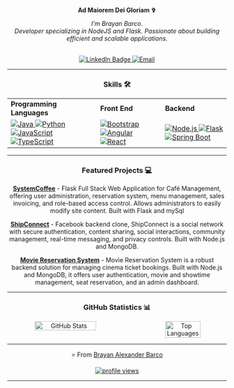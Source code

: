 <p align="center" dir="auto">
   <strong>Ad Maiorem Dei Gloriam ✞</strong>
</p>

<div align="center" dir="auto">
   
<p align="center" dir="auto">
    <i> I'm Brayan Barco.<br>
Developer specializing in NodeJS and Flask. Passionate about building efficient and scalable applications.<br>
    </i><br>
    

<a href="https://www.linkedin.com/in/brayanbarco/" target="_blank"><img src="https://camo.githubusercontent.com/73d7f9030632789d857cd7bb543d9cb9bada0672f246b6008258864452f17988/68747470733a2f2f696d672e736869656c64732e696f2f62616467652f4c696e6b6564496e2d626c75653f7374796c653d666f722d7468652d6261646765266c6f676f3d6c696e6b6564696e266c6f676f436f6c6f723d7768697465" alt="LinkedIn Badge" data-canonical-src="https://img.shields.io/badge/LinkedIn-blue?style=for-the-badge&amp;logo=linkedin&amp;logoColor=white" style="max-width: 100%;">    [<img src="https://img.shields.io/badge/Email-D14836?style=for-the-badge&logo=gmail&logoColor=white" alt="Email"/>](mailto:Alex.barco.maicol@gmail.com?subject=Asunto&body=Mensaje%20desde%20tu%20README)

</p>
</div>

---
<div align="center" dir="auto">
   
### Skills 🛠️


<table style="border-collapse: collapse; width: 100%;">
  <tr>
    <td><strong>Programming Languages</strong></td>
    <td><strong>Front End</strong></td>
    <td><strong>Backend</strong></td>
  </tr>
   <tr>
    <td>
       <a target="_blank" rel="noopener noreferrer nofollow" href="https://img.shields.io/badge/Java-ED8B00?style=for-the-badge&amp;logo=openjdk&amp;logoColor=white">
        <img src="https://img.shields.io/badge/Java-ED8B00?style=for-the-badge&amp;logo=openjdk&amp;logoColor=white" alt="Java" style="max-width: 100%;">
      </a>
      <a target="_blank" rel="noopener noreferrer nofollow" href="https://img.shields.io/badge/Python-3776AB?style=for-the-badge&amp;logo=python&amp;logoColor=white">
        <img src="https://img.shields.io/badge/Python-3776AB?style=for-the-badge&amp;logo=python&amp;logoColor=white" alt="Python" style="max-width: 100%;">
      </a>
      <a target="_blank" rel="noopener noreferrer nofollow" href="https://img.shields.io/badge/JavaScript-323330?style=for-the-badge&amp;logo=javascript&amp;logoColor=F7DF1E">
        <img src="https://img.shields.io/badge/JavaScript-323330?style=for-the-badge&amp;logo=javascript&amp;logoColor=F7DF1E" alt="JavaScript" style="max-width: 100%;">
      </a>
      <a target="_blank" rel="noopener noreferrer nofollow" href="https://img.shields.io/badge/TypeScript-3178C6?style=for-the-badge&amp;logo=typescript&amp;logoColor=white">
        <img src="https://img.shields.io/badge/TypeScript-3178C6?style=for-the-badge&amp;logo=typescript&amp;logoColor=white" alt="TypeScript" style="max-width: 100%;">
      </a>
    </td>
    <td>
      <a target="_blank" rel="noopener noreferrer nofollow" href="https://img.shields.io/badge/Bootstrap-563D7C?style=for-the-badge&amp;logo=bootstrap&amp;logoColor=white">
        <img src="https://img.shields.io/badge/Bootstrap-563D7C?style=for-the-badge&amp;logo=bootstrap&amp;logoColor=white" alt="Bootstrap" style="max-width: 100%;">
      </a>
      <a target="_blank" rel="noopener noreferrer nofollow" href="https://img.shields.io/badge/Angular-DD0031?style=for-the-badge&amp;logo=angular&amp;logoColor=white">
        <img src="https://img.shields.io/badge/Angular-DD0031?style=for-the-badge&amp;logo=angular&amp;logoColor=white" alt="Angular" style="max-width: 100%;">
      </a>
      <a target="_blank" rel="noopener noreferrer nofollow" href="https://img.shields.io/badge/React-20232A?style=for-the-badge&amp;logo=react&amp;logoColor=61DAFB">
        <img src="https://img.shields.io/badge/React-20232A?style=for-the-badge&amp;logo=react&amp;logoColor=61DAFB" alt="React" style="max-width: 100%;">
      </a>
    </td>
    <td>
      <a target="_blank" rel="noopener noreferrer nofollow" href="https://img.shields.io/badge/Node.js-339933?style=for-the-badge&amp;logo=nodedotjs&amp;logoColor=white">
        <img src="https://img.shields.io/badge/Node.js-339933?style=for-the-badge&amp;logo=nodedotjs&amp;logoColor=white" alt="Node.js" style="max-width: 100%;">
      </a>
      <a target="_blank" rel="noopener noreferrer nofollow" href="https://img.shields.io/badge/Flask-000000?style=for-the-badge&amp;logo=flask&amp;logoColor=white">
        <img src="https://img.shields.io/badge/Flask-000000?style=for-the-badge&amp;logo=flask&amp;logoColor=white" alt="Flask" style="max-width: 100%;">
      </a>
      <a target="_blank" rel="noopener noreferrer nofollow" href="https://img.shields.io/badge/Spring%20Boot-6DB33F?style=for-the-badge&amp;logo=springboot&amp;logoColor=white">
        <img src="https://img.shields.io/badge/Spring%20Boot-6DB33F?style=for-the-badge&amp;logo=springboot&amp;logoColor=white" alt="Spring Boot" style="max-width: 100%;">
      </a>
    </td>
  </tr>
</table>




---
<div align="center" dir="auto">
   
### Featured Projects 💻
</div>


**[SystemCoffee](https://github.com/Barcodehub/CoffeeFlask)** - Flask Full Stack Web Application for Café Management, offering user administration, reservation system, menu management, sales invoicing, and role-based access control. Allows administrators to easily modify site content. Built with Flask and mySql

**[ShipConnect](https://github.com/Barcodehub/ShipConnect)** - Facebook backend clone, ShipConnect is a social network with secure authentication, content sharing, social interactions, community management, real-time messaging, and privacy controls. Built with Node.js and MongoDB.

**[Movie Reservation System](https://github.com/Barcodehub/Movie-Reservation-Node)** - Movie Reservation System is a robust backend solution for managing cinema ticket bookings. Built with Node.js and MongoDB, it offers user authentication, movie and showtime management, seat reservation, and an admin dashboard.

---
<div align="center" dir="auto">
   
### GitHub Statistics 📊

<div style="display: flex; justify-content: space-between;">
  <img src="https://github-readme-stats.vercel.app/api?username=Barcodehub&show_icons=true&theme=radical" alt="GitHub Stats" style="width: 53%;" />
  <img src="https://github-readme-stats.vercel.app/api/top-langs/?username=Barcodehub&layout=compact&theme=radical" alt="Top Languages" style="width: 40%;" />
</div>


---
⭐️ From [Brayan Alexander Barco](https://github.com/Barcodehub) 
<p align="center" dir="auto"> <a target="_blank" rel="noopener noreferrer nofollow" href="https://camo.githubusercontent.com/3544ccdba13079b38b5b3f096b026ac01a77d7263762f291c4c9160a9588a9fb/68747470733a2f2f6b6f6d617265762e636f6d2f67687076632f3f757365726e616d653d4a756c69616e526976657273266c6162656c3d50726f66696c65253230766965777326636f6c6f723d306537356236267374796c653d666c6174"><img src="https://camo.githubusercontent.com/3544ccdba13079b38b5b3f096b026ac01a77d7263762f291c4c9160a9588a9fb/68747470733a2f2f6b6f6d617265762e636f6d2f67687076632f3f757365726e616d653d4a756c69616e526976657273266c6162656c3d50726f66696c65253230766965777326636f6c6f723d306537356236267374796c653d666c6174" alt="profile views" data-canonical-src="https://komarev.com/ghpvc/?username=JulianRivers&amp;label=Profile%20views&amp;color=0e75b6&amp;style=flat" style="max-width: 100%;"></a>
</p>

---

</div>
